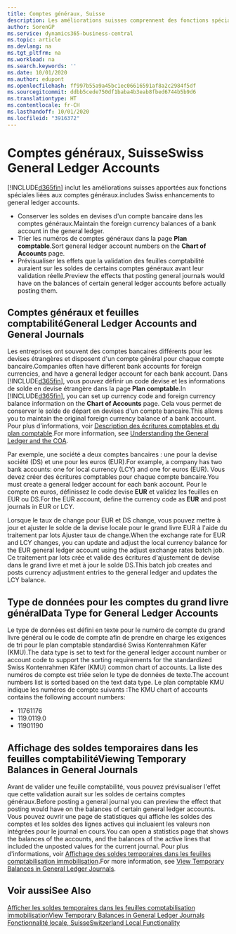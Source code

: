 ```yaml
---
title: Comptes généraux, Suisse
description: Les améliorations suisses comprennent des fonctions spéciales liées aux comptes généraux.
author: SorenGP
ms.service: dynamics365-business-central
ms.topic: article
ms.devlang: na
ms.tgt_pltfrm: na
ms.workload: na
ms.search.keywords: ''
ms.date: 10/01/2020
ms.author: edupont
ms.openlocfilehash: ff997b55a9a45bc1ec06616591af8a2c2984f5df
ms.sourcegitcommit: ddbb5cede750df1baba4b3eab8fbed6744b5b9d6
ms.translationtype: HT
ms.contentlocale: fr-CH
ms.lasthandoff: 10/01/2020
ms.locfileid: "3916372"
---
```

# <a name="swiss-general-ledger-accounts"></a><span data-ttu-id="281b7-103">Comptes généraux, Suisse</span><span class="sxs-lookup"><span data-stu-id="281b7-103">Swiss General Ledger Accounts</span></span>
[!INCLUDE[d365fin](../../includes/d365fin_md.md)] <span data-ttu-id="281b7-104">inclut les améliorations suisses apportées aux fonctions spéciales liées aux comptes généraux.</span><span class="sxs-lookup"><span data-stu-id="281b7-104">includes Swiss enhancements to general ledger accounts.</span></span>

- <span data-ttu-id="281b7-105">Conserver les soldes en devises d'un compte bancaire dans les comptes généraux.</span><span class="sxs-lookup"><span data-stu-id="281b7-105">Maintain the foreign currency balances of a bank account in the general ledger.</span></span>  
- <span data-ttu-id="281b7-106">Trier les numéros de comptes généraux dans la page **Plan comptable**.</span><span class="sxs-lookup"><span data-stu-id="281b7-106">Sort general ledger account numbers on the **Chart of Accounts** page.</span></span>  
- <span data-ttu-id="281b7-107">Prévisualiser les effets que la validation des feuilles comptabilité auraient sur les soldes de certains comptes généraux avant leur validation réelle.</span><span class="sxs-lookup"><span data-stu-id="281b7-107">Preview the effects that posting general journals would have on the balances of certain general ledger accounts before actually posting them.</span></span>  

## <a name="general-ledger-accounts-and-general-journals"></a><span data-ttu-id="281b7-108">Comptes généraux et feuilles comptabilité</span><span class="sxs-lookup"><span data-stu-id="281b7-108">General Ledger Accounts and General Journals</span></span>  
<span data-ttu-id="281b7-109">Les entreprises ont souvent des comptes bancaires différents pour les devises étrangères et disposent d'un compte général pour chaque compte bancaire.</span><span class="sxs-lookup"><span data-stu-id="281b7-109">Companies often have different bank accounts for foreign currencies, and have a general ledger account for each bank account.</span></span> <span data-ttu-id="281b7-110">Dans [!INCLUDE[d365fin](../../includes/d365fin_md.md)], vous pouvez définir un code devise et les informations de solde en devise étrangère dans la page **Plan comptable**.</span><span class="sxs-lookup"><span data-stu-id="281b7-110">In [!INCLUDE[d365fin](../../includes/d365fin_md.md)], you can set up currency code and foreign currency balance information on the **Chart of Accounts** page.</span></span> <span data-ttu-id="281b7-111">Cela vous permet de conserver le solde de départ en devises d'un compte bancaire.</span><span class="sxs-lookup"><span data-stu-id="281b7-111">This allows you to maintain the original foreign currency balance of a bank account.</span></span> <span data-ttu-id="281b7-112">Pour plus d'informations, voir [Description des écritures comptables et du plan comptable](../../finance-general-ledger.md).</span><span class="sxs-lookup"><span data-stu-id="281b7-112">For more information, see [Understanding the General Ledger and the COA](../../finance-general-ledger.md).</span></span>  

<span data-ttu-id="281b7-113">Par exemple, une société a deux comptes bancaires : une pour la devise société (DS) et une pour les euros (EUR).</span><span class="sxs-lookup"><span data-stu-id="281b7-113">For example, a company has two bank accounts: one for local currency (LCY) and one for euros (EUR).</span></span> <span data-ttu-id="281b7-114">Vous devez créer des écritures comptables pour chaque compte bancaire.</span><span class="sxs-lookup"><span data-stu-id="281b7-114">You must create a general ledger account for each bank account.</span></span> <span data-ttu-id="281b7-115">Pour le compte en euros, définissez le code devise **EUR** et validez les feuilles en EUR ou DS.</span><span class="sxs-lookup"><span data-stu-id="281b7-115">For the EUR account, define the currency code as **EUR** and post journals in EUR or LCY.</span></span>  

<span data-ttu-id="281b7-116">Lorsque le taux de change pour EUR et DS change, vous pouvez mettre à jour et ajuster le solde de la devise locale pour le grand livre EUR à l'aide du traitement par lots Ajuster taux de change.</span><span class="sxs-lookup"><span data-stu-id="281b7-116">When the exchange rate for EUR and LCY changes, you can update and adjust the local currency balance for the EUR general ledger account using the adjust exchange rates batch job.</span></span> <span data-ttu-id="281b7-117">Ce traitement par lots crée et valide des écritures d'ajustement de devise dans le grand livre et met à jour le solde DS.</span><span class="sxs-lookup"><span data-stu-id="281b7-117">This batch job creates and posts currency adjustment entries to the general ledger and updates the LCY balance.</span></span>  

## <a name="data-type-for-general-ledger-accounts"></a><span data-ttu-id="281b7-118">Type de données pour les comptes du grand livre général</span><span class="sxs-lookup"><span data-stu-id="281b7-118">Data Type for General Ledger Accounts</span></span>  
<span data-ttu-id="281b7-119">Le type de données est défini en texte pour le numéro de compte du grand livre général ou le code de compte afin de prendre en charge les exigences de tri pour le plan comptable standardisé Swiss Kontenrahmen Käfer (KMU).</span><span class="sxs-lookup"><span data-stu-id="281b7-119">The data type is set to text for the general ledger account number or account code to support the sorting requirements for the standardized Swiss Kontenrahmen Käfer (KMU) common chart of accounts.</span></span> <span data-ttu-id="281b7-120">La liste des numéros de compte est triée selon le type de données de texte.</span><span class="sxs-lookup"><span data-stu-id="281b7-120">The account numbers list is sorted based on the text data type.</span></span> <span data-ttu-id="281b7-121">Le plan comptable KMU indique les numéros de compte suivants :</span><span class="sxs-lookup"><span data-stu-id="281b7-121">The KMU chart of accounts contains the following account numbers:</span></span>  

- <span data-ttu-id="281b7-122">1176</span><span class="sxs-lookup"><span data-stu-id="281b7-122">1176</span></span>  
- <span data-ttu-id="281b7-123">119.0</span><span class="sxs-lookup"><span data-stu-id="281b7-123">119.0</span></span>  
- <span data-ttu-id="281b7-124">1190</span><span class="sxs-lookup"><span data-stu-id="281b7-124">1190</span></span>  

## <a name="viewing-temporary-balances-in-general-journals"></a><span data-ttu-id="281b7-125">Affichage des soldes temporaires dans les feuilles comptabilité</span><span class="sxs-lookup"><span data-stu-id="281b7-125">Viewing Temporary Balances in General Journals</span></span>  
<span data-ttu-id="281b7-126">Avant de valider une feuille comptabilité, vous pouvez prévisualiser l'effet que cette validation aurait sur les soldes de certains comptes généraux.</span><span class="sxs-lookup"><span data-stu-id="281b7-126">Before posting a general journal you can preview the effect that posting would have on the balances of certain general ledger accounts.</span></span> <span data-ttu-id="281b7-127">Vous pouvez ouvrir une page de statistiques qui affiche les soldes des comptes et les soldes des lignes actives qui incluaient les valeurs non intégrées pour le journal en cours.</span><span class="sxs-lookup"><span data-stu-id="281b7-127">You can open a statistics page that shows the balances of the accounts, and the balances of the active lines that included the unposted values for the current journal.</span></span> <span data-ttu-id="281b7-128">Pour plus d'informations, voir [Affichage des soldes temporaires dans les feuilles comptabilisation immobilisation](how-to-view-temporary-balances-in-general-ledger-journals.md).</span><span class="sxs-lookup"><span data-stu-id="281b7-128">For more information, see [View Temporary Balances in General Ledger Journals](how-to-view-temporary-balances-in-general-ledger-journals.md).</span></span>  

## <a name="see-also"></a><span data-ttu-id="281b7-129">Voir aussi</span><span class="sxs-lookup"><span data-stu-id="281b7-129">See Also</span></span>

[<span data-ttu-id="281b7-130">Afficher les soldes temporaires dans les feuilles comptabilisation immobilisation</span><span class="sxs-lookup"><span data-stu-id="281b7-130">View Temporary Balances in General Ledger Journals</span></span>](how-to-view-temporary-balances-in-general-ledger-journals.md)  
[<span data-ttu-id="281b7-131">Fonctionnalité locale, Suisse</span><span class="sxs-lookup"><span data-stu-id="281b7-131">Switzerland Local Functionality</span></span>](switzerland-local-functionality.md)  
